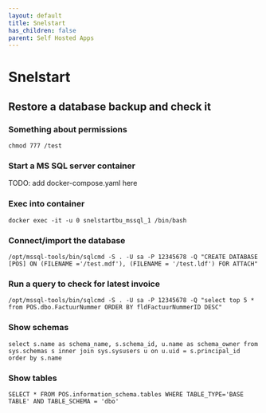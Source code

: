 ```yaml
---
layout: default
title: Snelstart
has_children: false
parent: Self Hosted Apps
---
```


# Snelstart

## Restore a database backup and check it

### Something about permissions

```chmod 777 /test```

### Start a MS SQL server container

TODO: add docker-compose.yaml here

### Exec into container

```docker exec -it -u 0 snelstartbu_mssql_1 /bin/bash```

### Connect/import the database

```/opt/mssql-tools/bin/sqlcmd -S . -U sa -P 12345678 -Q "CREATE DATABASE [POS] ON (FILENAME ='/test.mdf'), (FILENAME = '/test.ldf') FOR ATTACH"```

### Run a query to check for latest invoice

```/opt/mssql-tools/bin/sqlcmd -S . -U sa -P 12345678 -Q "select top 5 * from POS.dbo.FactuurNummer ORDER BY fldFactuurNummerID DESC"```

### Show schemas

```select s.name as schema_name, s.schema_id, u.name as schema_owner from sys.schemas s inner join sys.sysusers u on u.uid = s.principal_id order by s.name```

### Show tables

```SELECT * FROM POS.information_schema.tables WHERE TABLE_TYPE='BASE TABLE' AND TABLE_SCHEMA = 'dbo'```
